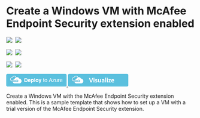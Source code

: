 # Create a Windows VM with McAfee Endpoint Security extension enabled

<IMG SRC="https://azurequickstartsservice.blob.core.windows.net/badges/mcafee-extension-windows-vm/PublicLastTestDate.svg" />&nbsp;
<IMG SRC="https://azurequickstartsservice.blob.core.windows.net/badges/mcafee-extension-windows-vm/PublicDeployment.svg" />&nbsp;

<IMG SRC="https://azurequickstartsservice.blob.core.windows.net/badges/mcafee-extension-windows-vm/FairfaxLastTestDate.svg" />&nbsp;
<IMG SRC="https://azurequickstartsservice.blob.core.windows.net/badges/mcafee-extension-windows-vm/FairfaxDeployment.svg" />&nbsp;

<IMG SRC="https://azurequickstartsservice.blob.core.windows.net/badges/mcafee-extension-windows-vm/BestPracticeResult.svg" />&nbsp;
<IMG SRC="https://azurequickstartsservice.blob.core.windows.net/badges/mcafee-extension-windows-vm/CredScanResult.svg" />&nbsp;

<a href="https://portal.azure.com/#create/Microsoft.Template/uri/https%3A%2F%2Fraw.githubusercontent.com%2FAzure%2Fazure-quickstart-templates%2Fmaster%2Fmcafee-extension-windows-vm%2Fazuredeploy.json" target="_blank">
    <img src="https://raw.githubusercontent.com/Azure/azure-quickstart-templates/master/1-CONTRIBUTION-GUIDE/images/deploytoazure.png"/>
</a>
<a href="http://armviz.io/#/?load=https%3A%2F%2Fraw.githubusercontent.com%2FAzure%2Fazure-quickstart-templates%2Fmaster%2Fmcafee-extension-windows-vm%2Fazuredeploy.json" target="_blank">
    <img src="https://raw.githubusercontent.com/Azure/azure-quickstart-templates/master/1-CONTRIBUTION-GUIDE/images/visualizebutton.png"/>
</a>

Create a Windows VM with the McAfee Endpoint Security extension enabled. This is a sample template that shows how to set up a VM with a trial version of the McAfee Endpoint Security extension.

